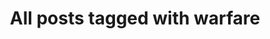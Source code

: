 ---
layout: tag
title: "All posts tagged with warfare"
permalink: /weblog/tags/warfare/
taxonomy: warfare
---